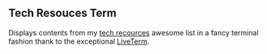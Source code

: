 ## Tech Resouces Term

Displays contents from my [tech recources](https://github.com/andou/tech-resources) awesome list in a fancy terminal fashion thank to the exceptional [LiveTerm](https://github.com/Cveinnt/LiveTerm).

